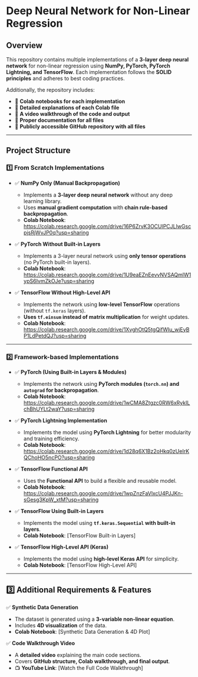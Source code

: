 # **Deep Neural Network for Non-Linear Regression**

## **Overview**
This repository contains multiple implementations of a **3-layer deep neural network** for non-linear regression using **NumPy, PyTorch, PyTorch Lightning, and TensorFlow**. Each implementation follows the **SOLID principles** and adheres to best coding practices.

Additionally, the repository includes:
- 📌 **Colab notebooks for each implementation**
- 📌 **Detailed explanations of each Colab file**
- 📌 **A video walkthrough of the code and output**
- 📌 **Proper documentation for all files**
- 📌 **Publicly accessible GitHub repository with all files**

---

## **Project Structure**

### **1️⃣ From Scratch Implementations**
- ✅ **NumPy Only (Manual Backpropagation)**
  - Implements a **3-layer deep neural network** without any deep learning library.
  - Uses **manual gradient computation** with **chain rule-based backpropagation**.
  - **Colab Notebook**: https://colab.research.google.com/drive/16P6ZrvK3OCUlPCJLlwGscpjsRjWvJP0q?usp=sharing

- ✅ **PyTorch Without Built-in Layers**
  - Implements a 3-layer neural network using **only tensor operations** (no PyTorch built-in layers).
  - **Colab Notebook**: https://colab.research.google.com/drive/1U9eaEZnEevvNVSAQmlW1ypS6IvmZkOJe?usp=sharing
- ✅ **TensorFlow Without High-Level API**
  - Implements the network using **low-level TensorFlow** operations (without `tf.keras` layers).
  - **Uses `tf.einsum` instead of matrix multiplication** for weight updates.
  - **Colab Notebook**: https://colab.research.google.com/drive/1XvghOtQ5tgQifWIu_wjEyBP1LdPetdQJ?usp=sharing
---

### **2️⃣ Framework-based Implementations**
- ✅ **PyTorch (Using Built-in Layers & Modules)**
  - Implements the network using **PyTorch modules (`torch.nn`) and `autograd` for backpropagation**.
  - **Colab Notebook**: https://colab.research.google.com/drive/1wCMA8Ztgzc0RW6xRykILchBhUYLt2waY?usp=sharing
- ✅ **PyTorch Lightning Implementation**
  - Implements the model using **PyTorch Lightning** for better modularity and training efficiency.
  - **Colab Notebook**: https://colab.research.google.com/drive/1d28q6X1Bz2oHkq0zUeIrKQChoHO5ncPO?usp=sharing

- ✅ **TensorFlow Functional API**
  - Uses the **Functional API** to build a flexible and reusable model.
  - **Colab Notebook**: https://colab.research.google.com/drive/1wpZnzFaVlxcU4PJJKn-sGesg3KpW_xtM?usp=sharing

- ✅ **TensorFlow Using Built-in Layers**
  - Implements the model using **`tf.keras.Sequential` with built-in layers**.
  - **Colab Notebook**: [TensorFlow Built-in Layers]

- ✅ **TensorFlow High-Level API (Keras)**
  - Implements the model using **high-level Keras API** for simplicity.
  - **Colab Notebook**: [TensorFlow High-Level API]

---

## **3️⃣ Additional Requirements & Features**
✅ **Synthetic Data Generation**
- The dataset is generated using a **3-variable non-linear equation**.
- Includes **4D visualization** of the data.
- **Colab Notebook**: [Synthetic Data Generation & 4D Plot]

✅ **Code Walkthrough Video**
- A **detailed video** explaining the main code sections.
- Covers **GitHub structure, Colab walkthrough, and final output**.
- 📺 **YouTube Link**: [Watch the Full Code Walkthrough]

